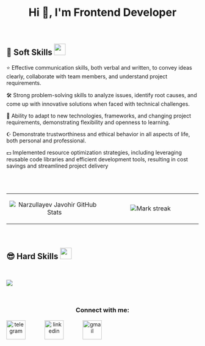 <h1 align="center">Hi 👋, I'm Frontend Developer</h1>
<br>
<div>
  <h2>🙂 Soft Skills <img src="https://media.giphy.com/media/iY8CRBdQXODJSCERIr/giphy.gif" width="30px">&nbsp;</h1>
<div>
    <p width="300">⭐ Effective communication skills, both verbal and written, to convey ideas clearly, collaborate with team members, and understand project requirements.</p>
  <p>🛠️ Strong problem-solving skills to analyze issues, identify root causes, and come up with innovative solutions when faced with technical challenges.</p>  
  <p>📘 Ability to adapt to new technologies, frameworks, and changing project requirements, demonstrating flexibility and openness to learning.</p>
  <p>☪️ Demonstrate trustworthiness and ethical behavior in all aspects of life, both personal and professional.</p>
  <p>💵 Implemented resource optimization strategies, including leveraging reusable code libraries and efficient development tools, resulting in cost savings and streamlined project delivery</p>

</div>
</div>
<br>
<br>
<table border="0" align="center">
<tr border="0">
<td width="50%" align="center">

  ![Narzullayev Javohir GitHub Stats](https://github-readme-stats.vercel.app/api?username=narzullayevdeveloper&show_icons=true&include_all_commits=true&theme=dark)

</td>
<td width="50%" align="center">
  <img  title="🔥 Get streak stats for your profile at git.io/streak-stats" alt="Mark streak" src="https://github-readme-streak-stats.herokuapp.com/?user=mark123jesper&theme=dark&hide_border=true" />
  </td>
</tr>
</table>
<br>
<h2>😎 Hard Skills <img src="https://media.giphy.com/media/iY8CRBdQXODJSCERIr/giphy.gif" width="30px">&nbsp;</h2> 
<br>
<p align="left">
  <a href="https://skillicons.dev">
    <img src="https://skillicons.dev/icons?i=js,ts,react,redux,nextjs,vue,nuxtjs,nodejs&perline=14" />
  </a>
</p>
<br>
<div align="center">
<h3 align="center">Connect with me:</h3>
<div style="display: flex; gap: 50px;">
  <a href="https://t.me/narzullayev_developer">
  <img src="https://github.com/gauravghongde/social-icons/blob/master/PNG/Color/Telegram.png" style="width: 50px; height: 50px;" alt="telegram" />
  </a>
  <a href="https://www.linkedin.com/in/javohir-narzullayev-586342235">
  <img src="https://github.com/gauravghongde/social-icons/blob/master/PNG/Color/LinkedIN.png" style="width: 50px; height: 50px" alt="linkedin" />
  </a>
  <a href="narzullayevjavohir91@gmail.com">
  <img src="https://github.com/dheereshagrwal/colored-icons/blob/master/images/gmail.png" style="width: 50px; height: 50px" alt="gmail" />
  </a>
</div>
  
<p align="center">
    
</p>
</div>
